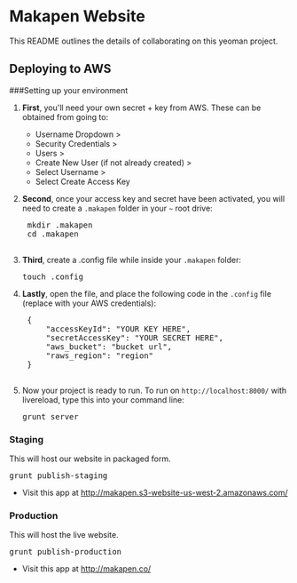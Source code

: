 # Makapen Website

This README outlines the details of collaborating on this yeoman project.

## Deploying to AWS

###Setting up your environment
1. **First**, you'll need your own secret + key from AWS. These can be obtained from going to:

	* Username Dropdown >
	* Security Credentials >
	* Users >
	* Create New User (if not already created) >
	* Select Username >
	* Select Create Access Key


2. **Second**, once your access key and secret have been activated, you will need to create a `.makapen` folder in your `~` root drive:

	<pre>
	mkdir .makapen
	cd .makapen
	</pre>

3. **Third**, create a .config file while inside your `.makapen` folder:

	<pre>touch .config</pre>

4. **Lastly**, open the file, and place the following code in the `.config` file (replace with your AWS credentials):
	<pre>
	{
		"accessKeyId": "YOUR KEY HERE",
		"secretAccessKey": "YOUR SECRET HERE",
		"aws_bucket": "bucket url",
		"raws_region": "region"
	}
	</pre>

5. Now your project is ready to run. To run on `http://localhost:8000/` with livereload, type this into your command line:
	<pre>grunt server</pre>



### Staging

This will host our website in packaged form.

<pre>grunt publish-staging</pre>

* Visit this app at <a href="http://makapen.s3-website-us-west-2.amazonaws.com/">http://makapen.s3-website-us-west-2.amazonaws.com/</a>

### Production

This will host the live website.
<pre>grunt publish-production</pre>

* Visit this app at <a href="http://makapen.co/">http://makapen.co/</a>
